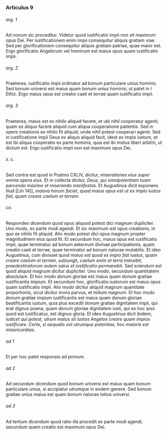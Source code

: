 ### Articulus 9

###### arg. 1
Ad nonum sic proceditur. Videtur quod iustificatio impii non sit maximum opus Dei. Per iustificationem enim impii consequitur aliquis gratiam viae. Sed per glorificationem consequitur aliquis gratiam patriae, quae maior est. Ergo glorificatio Angelorum vel hominum est maius opus quam iustificatio impii.

###### arg. 2
Praeterea, iustificatio impii ordinatur ad bonum particulare unius hominis. Sed bonum universi est maius quam bonum unius hominis; ut patet in I Ethic. Ergo maius opus est creatio caeli et terrae quam iustificatio impii.

###### arg. 3
Praeterea, maius est ex nihilo aliquid facere, et ubi nihil cooperatur agenti, quam ex aliquo facere aliquid cum aliqua cooperatione patientis. Sed in opere creationis ex nihilo fit aliquid, unde nihil potest cooperari agenti. Sed in iustificatione impii Deus ex aliquo aliquid facit, idest ex impio iustum, et est ibi aliqua cooperatio ex parte hominis, quia est ibi motus liberi arbitrii, ut dictum est. Ergo iustificatio impii non est maximum opus Dei.

###### s. c.
Sed contra est quod in Psalmo CXLIV, dicitur, *miserationes eius super omnia opera eius*. Et in collecta dicitur, *Deus, qui omnipotentiam tuam parcendo maxime et miserando manifestas*. Et Augustinus dicit exponens illud [[Jn 14]], *maiora horum faciet*, quod *maius opus est ut ex impio iustus fiat, quam creare caelum et terram*.

###### co.
Respondeo dicendum quod opus aliquod potest dici magnum dupliciter. Uno modo, ex parte modi agendi. Et sic maximum est opus creationis, in quo ex nihilo fit aliquid. Alio modo potest dici opus magnum propter magnitudinem eius quod fit. Et secundum hoc, maius opus est iustificatio impii, quae terminatur ad bonum aeternum divinae participationis, quam creatio caeli et terrae, quae terminatur ad bonum naturae mutabilis. Et ideo Augustinus, cum dixisset quod *maius est quod ex impio fiat iustus, quam creare caelum et terram*, subiungit, *caelum enim et terra transibit, praedestinatorum autem salus et iustificatio permanebit*. Sed sciendum est quod aliquid magnum dicitur dupliciter. Uno modo, secundum quantitatem absolutam. Et hoc modo donum gloriae est maius quam donum gratiae iustificantis impium. Et secundum hoc, glorificatio iustorum est maius opus quam iustificatio impii. Alio modo dicitur aliquid magnum quantitate proportionis, sicut dicitur mons parvus, et milium magnum. Et hoc modo donum gratiae impium iustificantis est maius quam donum gloriae beatificantis iustum, quia plus excedit donum gratiae dignitatem impii, qui erat dignus poena, quam donum gloriae dignitatem iusti, qui ex hoc ipso quod est iustificatus, est dignus gloria. Et ideo Augustinus dicit ibidem, *iudicet qui potest, utrum maius sit iustos Angelos creare quam impios iustificare. Certe, si aequalis est utrumque potentiae, hoc maioris est misericordiae*.

###### ad 1
Et per hoc patet responsio ad primum.

###### ad 2
Ad secundum dicendum quod bonum universi est maius quam bonum particulare unius, si accipiatur utrumque in eodem genere. Sed bonum gratiae unius maius est quam bonum naturae totius universi.

###### ad 3
Ad tertium dicendum quod ratio illa procedit ex parte modi agendi, secundum quem creatio est maximum opus Dei.

